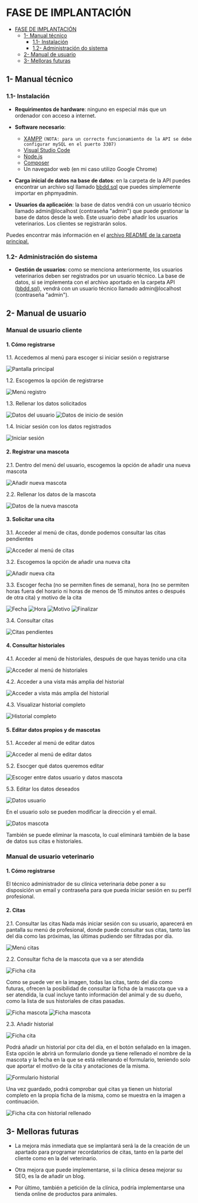 # FASE DE IMPLANTACIÓN

- [FASE DE IMPLANTACIÓN](#fase-de-implantación)
  - [1- Manual técnico](#1--manual-técnico)
    - [1.1- Instalación](#11--instalación)
    - [1.2- Administración do sistema](#12--administración-do-sistema)
  - [2- Manual de usuario](#2--manual-de-usuario)
  - [3- Melloras futuras](#3--melloras-futuras)

## 1- Manual técnico

### 1.1- Instalación

- **Requirimentos de hardware**: ninguno en especial más que un ordenador con acceso a internet.
- **Software necesario**:

  - [XAMPP](https://www.apachefriends.org/es/download.html) `(NOTA: para un correcto funcionamiento de la API se debe configurar mySQL en el puerto 3307)`
  - [Visual Studio Code](https://code.visualstudio.com/download)
  - [Node.js](https://nodejs.org/en/)
  - [Composer](https://getcomposer.org/download/)
  - Un navegador web (en mi caso utilizo Google Chrome)

- **Carga inicial de datos na base de datos**: en la carpeta de la API puedes encontrar un archivo sql llamado [bbdd.sql](https://github.com/iriavidal/Proyecto-DAW/blob/main/API/bbdd.sql) que puedes simplemente importar en phpmyadmin.
- **Usuarios da aplicación**: la base de datos vendrá con un usuario técnico llamado admin@localhost (contraseña "admin") que puede gestionar la base de datos desde la web. Este usuario debe añadir los usuarios veterinarios. Los clientes se registrarán solos.

Puedes encontrar más información en el [archivo README de la carpeta principal.](https://github.com/iriavidal/Proyecto-DAW?tab=readme-ov-file#instalaci%C3%B3n--posta-en-marcha)

### 1.2- Administración do sistema

- **Gestión de usuarios**: como se menciona anteriormente, los usuarios veterinarios deben ser registrados por un usuario técnico. La base de datos, si se implementa con el archivo aportado en la carpeta API ([bbdd.sql](https://github.com/iriavidal/Proyecto-DAW/blob/main/API/bbdd.sql)), vendrá con un usuario técnico llamado admin@localhost (contraseña "admin").

## 2- Manual de usuario

### Manual de usuario cliente

#### 1. Cómo registrarse

1.1. Accedemos al menú para escoger si iniciar sesión o registrarse

![Pantalla principal](/img/manual_usuario/1.1.jpg)

1.2. Escogemos la opción de registrarse

![Menú registro](/img/manual_usuario/1.2.jpg)

1.3. Rellenar los datos solicitados

![Datos del usuario](/img/manual_usuario/1.3.1.jpg)
![Datos de inicio de sesión](/img/manual_usuario/1.3.2.jpg)

1.4. Iniciar sesión con los datos registrados

![Iniciar sesión](/img/manual_usuario/1.4.jpg)

#### 2. Registrar una mascota

2.1. Dentro del menú del usuario, escogemos la opción de añadir una nueva mascota

![Añadir nueva mascota](/img/manual_usuario/2.1.jpg)

2.2. Rellenar los datos de la mascota

![Datos de la nueva mascota](/img/manual_usuario/2.2.jpg)

#### 3. Solicitar una cita

3.1. Acceder al menú de citas, donde podemos consultar las citas pendientes

![Acceder al menú de citas](/img/manual_usuario/3.1.jpg)

3.2. Escogemos la opción de añadir una nueva cita

![Añadir nueva cita](/img/manual_usuario/3.2.jpg)

3.3. Escoger fecha (no se permiten fines de semana), hora (no se permiten horas fuera del horario ni horas de menos de 15 minutos antes o después de otra cita) y motivo de la cita

![Fecha](/img/manual_usuario/3.3.1.jpg)
![Hora](/img/manual_usuario/3.3.2.jpg)
![Motivo](/img/manual_usuario/3.3.3.jpg)
![Finalizar](/img/manual_usuario/3.3.4.jpg)

3.4. Consultar citas

![Citas pendientes](/img/manual_usuario/3.4.jpg)

#### 4. Consultar historiales

4.1. Acceder al menú de historiales, después de que hayas tenido una cita

![Acceder al menú de historiales](/img/manual_usuario/4.1.jpg)

4.2. Acceder a una vista más amplia del historial

![Acceder a vista más amplia del historial](/img/manual_usuario/4.2.jpg)

4.3. Visualizar historial completo

![Historial completo](/img/manual_usuario/4.3.jpg)

#### 5. Editar datos propios y de mascotas

5.1. Acceder al menú de editar datos

![Acceder al menú de editar datos](/img/manual_usuario/5.1.jpg)

5.2. Esocger qué datos queremos editar

![Escoger entre datos usuario y datos mascota](/img/manual_usuario/5.2.jpg)

5.3. Editar los datos deseados

![Datos usuario](/img/manual_usuario/5.3.1.jpg)

En el usuario solo se pueden modificar la dirección y el email.

![Datos mascota](/img/manual_usuario/5.3.2.jpg)

También se puede eliminar la mascota, lo cual eliminará también de la base de datos sus citas e historiales.

### Manual de usuario veterinario

#### 1. Cómo registrarse

El técnico administrador de su clínica veterinaria debe poner a su disposición un email y contraseña para que pueda iniciar sesión en su perfil profesional.

#### 2. Citas

2.1. Consultar las citas
Nada más iniciar sesión con su usuario, aparecerá en pantalla su menú de profesional, donde puede consultar sus citas, tanto las del día como las próximas, las últimas pudiendo ser filtradas por día.

![Menú citas](/img/manual_veterinario/2.1.jpg)

2.2. Consultar ficha de la mascota que va a ser atendida

![Ficha cita](/img/manual_veterinario/2.2.1.jpg)

Como se puede ver en la imagen, todas las citas, tanto del día como futuras, ofrecen la posibilidad de consultar la ficha de la mascota que va a ser atendida, la cual incluye tanto información del animal y de su dueño, como la lista de sus historiales de citas pasadas.

![Ficha mascota](/img/manual_veterinario/2.2.2.jpg)
![Ficha mascota](/img/manual_veterinario/2.2.3.jpg)

2.3. Añadir historial

![Ficha cita](/img/manual_veterinario/2.3.jpg)

Podrá añadir un historial por cita del día, en el botón señalado en la imagen. Esta opción le abrirá un formulario donde ya tiene rellenado el nombre de la mascota y la fecha en la que se está rellenando el formulario, teniendo solo que aportar el motivo de la cita y anotaciones de la misma.

![Formulario historial](/img/manual_veterinario/2.3.2jpg.jpg)

Una vez guardado, podrá comprobar qué citas ya tienen un historial completo en la propia ficha de la misma, como se muestra en la imagen a continuación.

![Ficha cita con historial rellenado](/img/manual_veterinario/2.3.3.jpg)

## 3- Melloras futuras

- La mejora más inmediata que se implantará será la de la creación de un apartado para programar recordatorios de citas, tanto en la parte del cliente como en la del veterinario.

- Otra mejora que puede implementarse, si la clínica desea mejorar su SEO, es la de añadir un blog.

- Por último, también a petición de la clínica, podría implementarse una tienda online de productos para animales.
